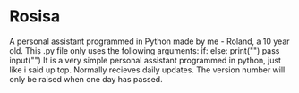 # Rosisa
A personal assistant programmed in Python made by me - Roland, a 10 year old.
This .py file only uses the following arguments:
if:
else:
print("")
pass
input("")
It is a very simple personal assistant programmed in python, just like i said up top.
Normally recieves daily updates.
The version number will only be raised when one day has passed.

